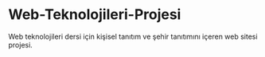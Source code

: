 # Web-Teknolojileri-Projesi
Web teknolojileri dersi için kişisel tanıtım ve şehir tanıtımını içeren web sitesi projesi.
